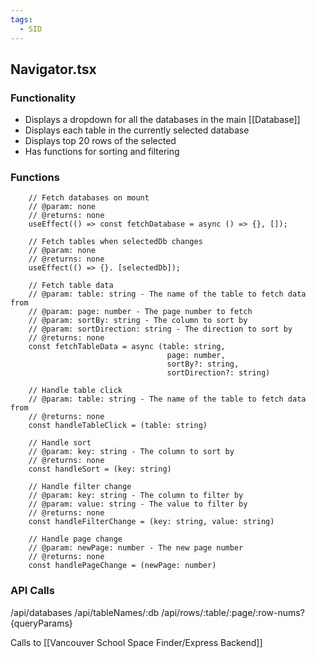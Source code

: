```yaml
---
tags:
  - SID
---
```

## Navigator.tsx
### Functionality

- Displays a dropdown for all the databases in the main [[Database]] 
- Displays each table in the currently selected database
- Displays top 20 rows of the selected
- Has functions for sorting and filtering

### Functions

```tsx
    // Fetch databases on mount
    // @param: none
    // @returns: none
    useEffect(() => const fetchDatabase = async () => {}, []); 
```

```tsx
    // Fetch tables when selectedDb changes
    // @param: none
    // @returns: none
    useEffect(() => {}. [selectedDb]);
```

```tsx
	// Fetch table data
    // @param: table: string - The name of the table to fetch data from
    // @param: page: number - The page number to fetch
    // @param: sortBy: string - The column to sort by
    // @param: sortDirection: string - The direction to sort by
    // @returns: none
    const fetchTableData = async (table: string,
								   page: number, 
								   sortBy?: string, 
								   sortDirection?: string)
```

```tsx
    // Handle table click
    // @param: table: string - The name of the table to fetch data from
    // @returns: none
    const handleTableClick = (table: string)
```

```tsx
    // Handle sort
    // @param: key: string - The column to sort by
    // @returns: none
    const handleSort = (key: string)
```

```tsx
    // Handle filter change
    // @param: key: string - The column to filter by
    // @param: value: string - The value to filter by
    // @returns: none
    const handleFilterChange = (key: string, value: string)
```

```tsx
    // Handle page change
    // @param: newPage: number - The new page number
    // @returns: none
    const handlePageChange = (newPage: number)
```


### API Calls

/api/databases
/api/tableNames/:db
/api/rows/:table/:page/:row-nums?{queryParams}

Calls to [[Vancouver School Space Finder/Express Backend]] 